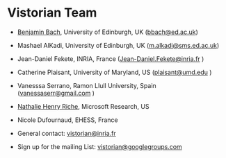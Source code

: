 # Vistorian Team

* [Benjamin Bach](http://benjbach.me), University of Edinburgh, UK (bbach@ed.ac.uk)
* Mashael AlKadi, University of Edinburgh, UK (m.alkadi@sms.ed.ac.uk)
* Jean-Daniel Fekete, INRIA, France (Jean-Daniel.Fekete@inria.fr )
* Catherine Plaisant, University of Maryland, US (plaisant@umd.edu )
* Vanesssa Serrano, Ramon Llull University, Spain (vanessaserr@gmail.com )
* [Nathalie Henry Riche](https://www.microsoft.com/en-us/research/people/nath/), Microsoft Research, US
* Nicole Dufournaud, EHESS, France



* General contact: [vistorian@inria.fr](vistorian@inria.fr)
* Sign up for the mailing List: [vistorian@googlegroups.com](https://groups.google.com/forum/#!forum/vistorian/join)
